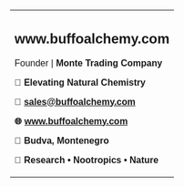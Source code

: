 <table style="font-family: Arial; border: none; padding: 20px;">
  <tr>
    <td>
      <h2>www.buffoalchemy.com</h2>
      <p>Founder | <strong> Monte Trading Company <strong></p>
      <p>🌿 Elevating Natural Chemistry</p>
      <p>📧 <a href="mailto:sales@buffoalchemy.com">sales@buffoalchemy.com</a></p>
      <p>🌐 <a href="https://www.buffoalchemy.com">www.buffoalchemy.com</a></p>
      <p>📍 Budva, Montenegro</p>
      <p>🔬 Research • Nootropics • Nature</p>
    
